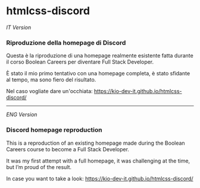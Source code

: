 # htmlcss-discord

_IT Version_

### Riproduzione della homepage di Discord

Questa è la riproduzione di una homepage realmente esistente fatta durante il corso Boolean Careers per diventare Full Stack Developer.

È stato il mio primo tentativo con una homepage completa, 
è stato sfidante al tempo, ma sono fiero del risultato.

Nel caso vogliate dare un'occhiata: https://kio-dev-it.github.io/htmlcss-discord/


---

_ENG Version_

### Discord homepage reproduction

This is a reproduction of an existing homepage made during the Boolean Careers course to become a Full Stack Developer.

It was my first attempt with a full homepage, 
it was challenging at the time, but I’m proud of the result.

In case you want to take a look: https://kio-dev-it.github.io/htmlcss-discord/
